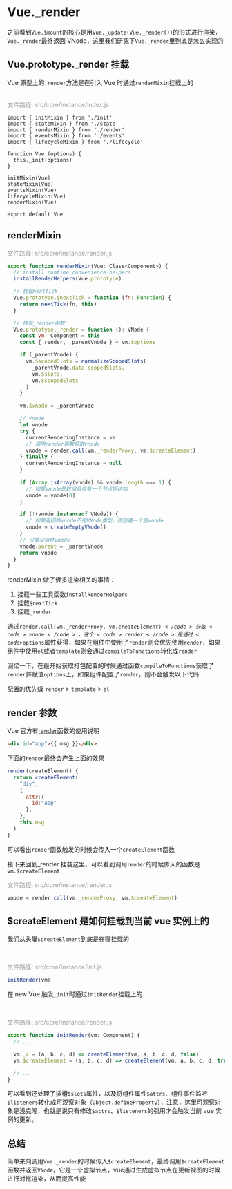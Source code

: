 # Vue.\_render

之前看到<code>Vue.$mount</code>的核心是用<code>Vue.\_update(Vue.\_render())</code>的形式进行渲染，<code>Vue.\_render</code>最终返回 VNode，这里我们研究下<code>Vue.\_render</code>里到底是怎么实现的

## Vue.prototype.\_render 挂载

Vue 原型上的<code>\_render</code>方法是在引入 Vue 时通过<code>renderMixin</code>挂载上的

<br />
<font color="#999">文件路径: src/core/instance/index.js</font>

```js{15}
import { initMixin } from './init'
import { stateMixin } from './state'
import { renderMixin } from './render'
import { eventsMixin } from './events'
import { lifecycleMixin } from './lifecycle'

function Vue (options) {
  this._init(options)
}

initMixin(Vue)
stateMixin(Vue)
eventsMixin(Vue)
lifecycleMixin(Vue)
renderMixin(Vue)

export default Vue
```

## renderMixin

<font color="#999">文件路径: src/core/instance/render.js</font>

```js
export function renderMixin(Vue: Class<Component>) {
  // install runtime convenience helpers
  installRenderHelpers(Vue.prototype)

  // 挂载nextTick
  Vue.prototype.$nextTick = function (fn: Function) {
    return nextTick(fn, this)
  }

  // 挂载_render函数
  Vue.prototype._render = function (): VNode {
    const vm: Component = this
    const { render, _parentVnode } = vm.$options

    if (_parentVnode) {
      vm.$scopedSlots = normalizeScopedSlots(
        _parentVnode.data.scopedSlots,
        vm.$slots,
        vm.$scopedSlots
      )
    }

    vm.$vnode = _parentVnode

    // vnode
    let vnode
    try {
      currentRenderingInstance = vm
      // 调用render函数获取vnode
      vnode = render.call(vm._renderProxy, vm.$createElement)
    } finally {
      currentRenderingInstance = null
    }
    
    if (Array.isArray(vnode) && vnode.length === 1) {
      // 如果vnode是数组且只有一个节点则结构
      vnode = vnode[0]
    }

    if (!(vnode instanceof VNode)) {
      // 如果返回的vnode不是VNode类型，则创建一个空vnode
      vnode = createEmptyVNode()
    }
    // 设置父组件vnode
    vnode.parent = _parentVnode
    return vnode
  }
}
```

renderMixin 做了很多渲染相关的事情：

1. 挂载一些工具函数<code>installRenderHelpers</code>
2. 挂载<code>$nextTick</code>
3. 挂载<code>\_render</code>

通过<code>render.call(vm.\_renderProxy, vm.$createElement)</code>获取<code>vnode</code>，这个<code>render</code>是通过<code>$options</code>属性获得，如果在组件中使用了<code>render</code>则会优先使用<code>render</code>，如果组件中使用<code>el</code>或者<code>template</code>则会通过<code>compileToFunctions</code>转化成<code>render</code>
<br />

回忆一下，在最开始获取打包配置的时候通过函数<code>compileToFunctions</code>获取了<code>render</code>并赋值<code>options</code>上，如果组件配置了<code>render</code>，则不会触发以下代码
<br />

配置的优先级 <code>render</code> > <code>template</code> > <code>el</code>

## render 参数

Vue 官方有<a href="https://cn.vuejs.org/v2/guide/render-function.html?" target="view_window">render</a>函数的使用说明

```HTML
<div id="app">{{ msg }}</div>
```

下面的<code>render</code>最终会产生上面的效果

```js
render(createElement) {
  return createElement(
    "div",
    {
      attr:{
        id:"app"
      },
    },
    this.msg
  )
}
```

可以看出<code>render</code>函数触发的时候会传入一个<code>createElement</code>函数
<br/>

接下来回到\_render 挂载这里，可以看到调用<code>render</code>的时候传入的函数是<code>vm.$createElement</code>
<br />

<font color="#999">文件路径: src/core/instance/render.js</font>

```js
vnode = render.call(vm._renderProxy, vm.$createElement)
```

## $createElement 是如何挂载到当前 vue 实例上的

我们从头屡<code>$createElement</code>到底是在哪挂载的

<br />

<font color="#999">文件路径: src/core/instance/init.js</font>

```js
initRender(vm)
```

在 new Vue 触发<code>\_init</code>时通过<code>initRender</code>挂载上的

<br />

<font color="#999">文件路径: src/core/instance/render.js</font>

```js
export function initRender(vm: Component) {
  // ...

  vm._c = (a, b, c, d) => createElement(vm, a, b, c, d, false)
  vm.$createElement = (a, b, c, d) => createElement(vm, a, b, c, d, true)

  // ...
}
```

可以看到还处理了插槽<code>\$slots</code>属性，以及将组件属性<code>\$attrs</code>、组件事件监听<code>\$listeners</code>转化成可观察对象（<code>Object.defineProperty</code>），注意，这里可观察对象是浅克隆，也就是说只有修改<code>\$attrs</code>、<code>\$listeners</code>的引用才会触发当前 vue 实例的更新。

## 总结

简单来向调用<code>Vue.\_render</code>的时候传入<code>\$createElement</code>，最终调用<code>\$createElement</code>函数并返回<code>VNode</code>，它是一个虚拟节点，vue通过生成虚拟节点在更新视图的时候进行对比渲染，从而提高性能
